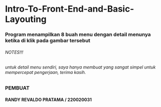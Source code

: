 # Intro-To-Front-End-and-Basic-Layouting

### Program menampilkan 8 buah menu dengan detail menunya ketika di klik pada gambar tersebut

###### NOTES!!! 
###### untuk detail menu sendiri, saya hanya membuat yang sangat simpel untuk mempercepat pengerjaan, terima kasih.


### PEMBUAT
#### RANDY REVALDO PRATAMA / 220020031